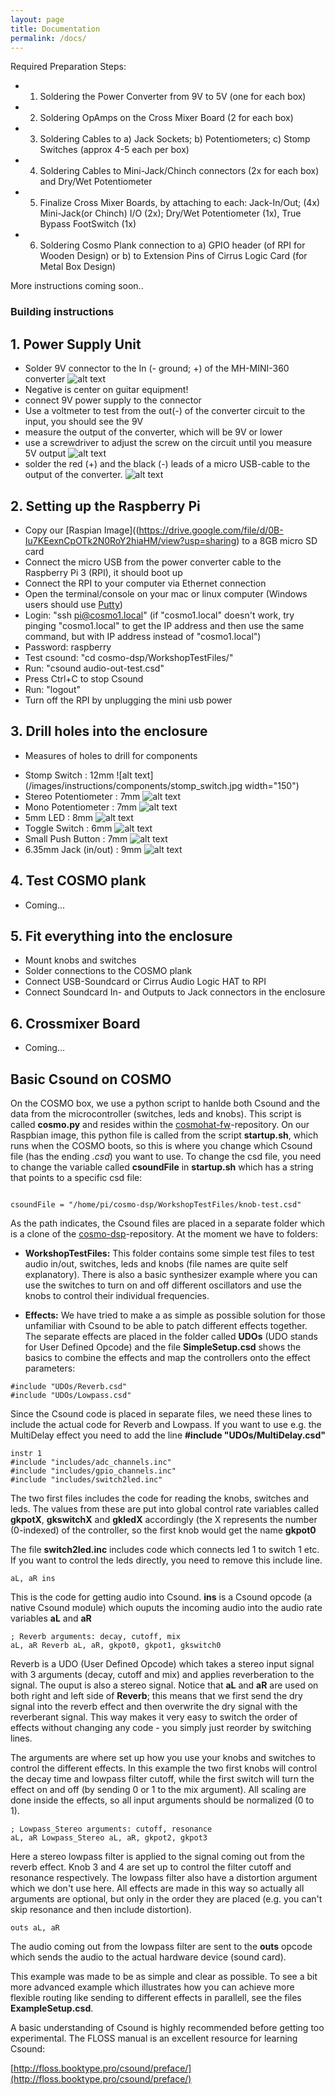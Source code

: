 ```yaml
---
layout: page
title: Documentation
permalink: /docs/
---
```


<!--COSMO is based on our COSMO-HAT circuit. The C-HAT allows to connect up to 8 analog control inputs (sensors, expression pedals etc.), as well as an array of 8 LEDs. The C-HAT furthermore, supports a MIDI-In and MIDI-Out connection, which makes the COSMO device more flexible for applications like a standalone Csound based synthesizer or for interactive sound installations.-->




Required Preparation Steps:
- 1. Soldering the Power Converter from 9V to 5V (one for each box)
- 2. Soldering OpAmps on the Cross Mixer Board (2 for each box)
- 3. Soldering Cables to a) Jack Sockets; b) Potentiometers; c) Stomp Switches (approx 4-5 each per box)
- 4. Soldering Cables to Mini-Jack/Chinch connectors (2x for each box) and Dry/Wet Potentiometer
- 5. Finalize Cross Mixer Boards, by attaching to each: Jack-In/Out; (4x) Mini-Jack(or Chinch) I/O (2x); Dry/Wet Potentiometer (1x), True Bypass FootSwitch (1x)
- 6. Soldering Cosmo Plank connection to a) GPIO header (of RPI for Wooden Design) or b) to Extension Pins of Cirrus Logic Card (for Metal Box Design)


More instructions coming soon..

### Building instructions

## 1. Power Supply Unit
- Solder 9V connector to the In (- ground; +) of the MH-MINI-360 converter
![alt text](/images/instructions/1_VoltageConverter.png)
- Negative is center on guitar equipment!
- connect 9V power supply to the connector
- Use a voltmeter to test from the out(-) of the converter circuit to the input, you should see the 9V
- measure the output of the converter, which will be 9V or lower
- use a screwdriver to adjust the screw on the circuit until you measure 5V output
![alt text](/images/instructions/2b_VoltageConverterAdjust.png)
- solder the red (+) and the black (-) leads of a micro USB-cable to the output of the converter.
![alt text](/images/instructions/2_VoltageConverterCable.png)


## 2. Setting up the Raspberry Pi
- Copy our [Raspian Image]((https://drive.google.com/file/d/0B-Iu7KEexnCpOTk2N0RoY2hiaHM/view?usp=sharing) to a 8GB micro SD card 
- Connect the micro USB from the power converter cable to the Raspberry Pi 3 (RPI), it should boot up
- Connect the RPI to your computer via Ethernet connection
- Open the terminal/console on your mac or linux computer (Windows users should use [Putty](http://www.putty.org/)) 
- Login: "ssh pi@cosmo1.local" (if "cosmo1.local" doesn't work, try pinging "cosmo1.local" to get the IP address and then use the same command, but with IP address instead of "cosmo1.local") 
- Password: raspberry
- Test csound: "cd cosmo-dsp/WorkshopTestFiles/"
- Run: "csound audio-out-test.csd"
- Press Ctrl+C to stop Csound
- Run: "logout"
- Turn off the RPI by unplugging the mini usb power

## 3. Drill holes into the enclosure

- Measures of holes to drill for components

* Stomp Switch : 12mm 
![alt text](/images/instructions/components/stomp_switch.jpg width="150")
* Stereo Potentiometer : 7mm
![alt text](/images/instructions/components/stereo_pot.jpg)
* Mono Potentiometer : 7mm
![alt text](/images/instructions/components/pot.jpg)
* 5mm LED : 8mm
![alt text](/images/instructions/components/led_5mm.jpg)
* Toggle Switch : 6mm
![alt text](/images/instructions/components/toggle_switch.jpg)
* Small Push Button : 7mm
![alt text](/images/instructions/components/small_push_button.jpg)
* 6.35mm Jack (in/out)  : 9mm
![alt text](/images/instructions/components/jack_635mm.jpg)

## 4. Test COSMO plank

- Coming...

## 5. Fit everything into the enclosure
- Mount knobs and switches
- Solder connections to the COSMO plank
- Connect USB-Soundcard or Cirrus Audio Logic HAT to RPI
- Connect Soundcard In- and Outputs to Jack connectors in the enclosure


## 6. Crossmixer Board
- Coming...


## <a name="csound"></a>Basic Csound on COSMO

On the COSMO box, we use a python script to hanlde both Csound and the data from the microcontroller (switches, leds and knobs). This script is called **cosmo.py** and resides within the [cosmohat-fw](https://github.com/cosmoproject/cosmohat-fw)-repository. On our Raspbian image, this python file is called from the script **startup.sh**, which runs when the COSMO boots, so this is where you change which Csound file (has the ending _.csd_) you want to use. To change the csd file, you need to change the variable called **csoundFile** in **startup.sh** which has a string that points to a specific csd file:

```

csoundFile = "/home/pi/cosmo-dsp/WorkshopTestFiles/knob-test.csd"

```

As the path indicates, the Csound files are placed in a separate folder which is a clone of the [cosmo-dsp](https://github.com/cosmoproject/cosmo-dsp)-repository. At the moment we have to folders:

- **WorkshopTestFiles:**
        This folder contains some simple test files to test audio in/out, switches, leds and knobs (file names are quite self explanatory). There is also a basic synthesizer example where you can use the switches to turn on and off different oscillators and use the knobs to control their individual frequencies. 

- **Effects:**
        We have tried to make a as simple as possible solution for those unfamiliar with Csound to be able to patch different effects together. The separate effects are placed in the folder called **UDOs** (UDO stands for User Defined Opcode) and the file **SimpleSetup.csd** shows the basics to combine the effects and map the controllers onto the effect parameters:

```
#include "UDOs/Reverb.csd"
#include "UDOs/Lowpass.csd"
```

Since the Csound code is placed in separate files, we need these lines to include the actual code for Reverb and Lowpass. If you want to use e.g. the MultiDelay effect you need to add the line **#include "UDOs/MultiDelay.csd"**

```
instr 1 
#include "includes/adc_channels.inc"
#include "includes/gpio_channels.inc"
#include "includes/switch2led.inc"
```

The two first files includes the code for reading the knobs, switches and leds. The values from these are put into global control rate variables called **gkpotX**, **gkswitchX** and **gkledX** accordingly (the X represents the number (0-indexed) of the controller, so the first knob would get the name **gkpot0** 

The file **switch2led.inc** includes code which connects led 1 to switch 1 etc. If you want to control the leds directly, you need to remove this include line.

```
aL, aR ins
```

This is the code for getting audio into Csound. **ins** is a Csound opcode (a native Csound module) which ouputs the incoming audio into the audio rate variables **aL** and **aR**


```
; Reverb arguments: decay, cutoff, mix
aL, aR Reverb aL, aR, gkpot0, gkpot1, gkswitch0

```

Reverb is a UDO (User Defined Opcode) which takes a stereo input signal with 3 arguments (decay, cutoff and mix) and applies reverberation to the signal. The ouput is also a stereo signal. Notice that **aL** and **aR** are used on both right and left side of **Reverb**; this means that we first send the dry signal into the reverb effect and then overwrite the dry signal with the reverberant signal. This way makes it very easy to switch the order of effects without changing any code - you simply just reorder by switching lines.

The arguments are where set up how you use your knobs and switches to control the different effects. In this example the two first knobs will control the decay time and lowpass filter cutoff, while the first switch will turn the effect on and off (by sending 0 or 1 to the mix argument). All scaling are done inside the effects, so all input arguments should be normalized (0 to 1). 
    
```
; Lowpass_Stereo arguments: cutoff, resonance
aL, aR Lowpass_Stereo aL, aR, gkpot2, gkpot3
```

Here a stereo lowpass filter is applied to the signal coming out from the reverb effect. Knob 3 and 4 are set up to control the filter cutoff and resonance respectively. The lowpass filter also have a distortion argument which we don't use here. All effects are made in this way so actually all arguments are optional, but only in the order they are placed (e.g. you can't skip resonance and then include distortion). 

```
outs aL, aR
```
The audio coming out from the lowpass filter are sent to the **outs** opcode which sends the audio to the actual hardware device (sound card).

This example was made to be as simple and clear as possible. To see a bit more advanced example which illustrates how you can achieve more flexible routing like sending to different effects in parallell, see the files **ExampleSetup.csd**. 

A basic understanding of Csound is highly recommended before getting too experimental. The FLOSS manual is an excellent resource for learning Csound: 

[http://floss.booktype.pro/csound/preface/](http://floss.booktype.pro/csound/preface/)




